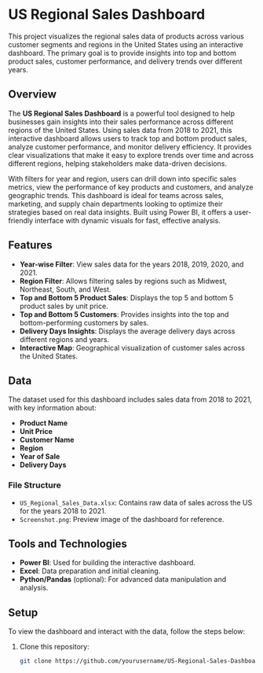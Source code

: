 # US Regional Sales Dashboard

This project visualizes the regional sales data of products across various customer segments and regions in the United States using an interactive dashboard. The primary goal is to provide insights into top and bottom product sales, customer performance, and delivery trends over different years.

## Overview
The **US Regional Sales Dashboard** is a powerful tool designed to help businesses gain insights into their sales performance across different regions of the United States. Using sales data from 2018 to 2021, this interactive dashboard allows users to track top and bottom product sales, analyze customer performance, and monitor delivery efficiency. It provides clear visualizations that make it easy to explore trends over time and across different regions, helping stakeholders make data-driven decisions.

With filters for year and region, users can drill down into specific sales metrics, view the performance of key products and customers, and analyze geographic trends. This dashboard is ideal for teams across sales, marketing, and supply chain departments looking to optimize their strategies based on real data insights. Built using Power BI, it offers a user-friendly interface with dynamic visuals for fast, effective analysis.

## Features
- **Year-wise Filter**: View sales data for the years 2018, 2019, 2020, and 2021.
- **Region Filter**: Allows filtering sales by regions such as Midwest, Northeast, South, and West.
- **Top and Bottom 5 Product Sales**: Displays the top 5 and bottom 5 product sales by unit price.
- **Top and Bottom 5 Customers**: Provides insights into the top and bottom-performing customers by sales.
- **Delivery Days Insights**: Displays the average delivery days across different regions and years.
- **Interactive Map**: Geographical visualization of customer sales across the United States.

## Data
The dataset used for this dashboard includes sales data from 2018 to 2021, with key information about:
- **Product Name**
- **Unit Price**
- **Customer Name**
- **Region**
- **Year of Sale**
- **Delivery Days**

### File Structure
- `US_Regional_Sales_Data.xlsx`: Contains raw data of sales across the US for the years 2018 to 2021.
- `Screenshot.png`: Preview image of the dashboard for reference.

## Tools and Technologies
- **Power BI**: Used for building the interactive dashboard.
- **Excel**: Data preparation and initial cleaning.
- **Python/Pandas** (optional): For advanced data manipulation and analysis.

## Setup
To view the dashboard and interact with the data, follow the steps below:

1. Clone this repository:
   ```bash
   git clone https://github.com/yourusername/US-Regional-Sales-Dashboard.git
